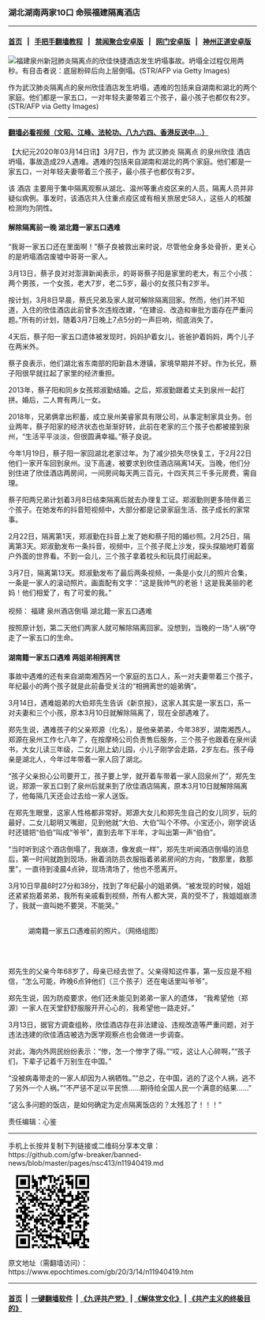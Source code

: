 ### 湖北湖南两家10口 命殒福建隔离酒店
------------------------

#### [首页](https://github.com/gfw-breaker/banned-news/blob/master/README.md) &nbsp;&nbsp;|&nbsp;&nbsp; [手把手翻墙教程](https://github.com/gfw-breaker/guides/wiki) &nbsp;&nbsp;|&nbsp;&nbsp; [禁闻聚合安卓版](https://github.com/gfw-breaker/bn-android) &nbsp;&nbsp;|&nbsp;&nbsp; [网门安卓版](https://github.com/oGate2/oGate) &nbsp;&nbsp;|&nbsp;&nbsp; [神州正道安卓版](https://github.com/SzzdOgate/update) 



<div><img alt="福建泉州新冠肺炎隔离点的欣佳快捷酒店发生坍塌事故。坍塌全过程仅用两秒。有目击者说：底层粉碎后向上层倒塌。(STR/AFP via Getty Images)" class="aligncenter wp-post-image" src="https://i.epochtimes.com/assets/uploads/2020/03/GettyImages-1205656053-600x400.jpg"/>
<div class="red16 caption">
 <p>
  作为武汉肺炎隔离点的泉州欣佳酒店发生坍塌，遇难的包括来自湖南和湖北的两个家庭。他们都是一家五口，一对年轻夫妻带着三个孩子，最小孩子也都仅有2岁。(STR/AFP via Getty Images)
 </p>
</div>
</div><hr/>

#### [翻墙必看视频（文昭、江峰、法轮功、八九六四、香港反送中...）](https://github.com/gfw-breaker/banned-news/blob/master/pages/link3.md)

<div><p>
 【大纪元2020年03月14日讯】3月7日，作为
 <ok href="https://www.epochtimes.com/gb/tag/%E6%AD%A6%E6%B1%89%E8%82%BA%E7%82%8E.html">
  武汉肺炎
 </ok>
 <ok href="https://www.epochtimes.com/gb/tag/%E9%9A%94%E7%A6%BB%E7%82%B9.html">
  隔离点
 </ok>
 的泉州欣佳
 <ok href="https://www.epochtimes.com/gb/tag/%E9%85%92%E5%BA%97.html">
  酒店
 </ok>
 坍塌，事故造成29人遇难。遇难的包括来自湖南和湖北的两个家庭。他们都是一家五口，一对年轻夫妻带着三个孩子，最小孩子也都仅有2岁。
</p>
<p>
 该
 <ok href="https://www.epochtimes.com/gb/tag/%E9%85%92%E5%BA%97.html">
  酒店
 </ok>
 主要用于集中隔离观察从湖北、温州等重点疫区来的人员，隔离人员并非疑似病例。事发时，该酒店共入住重点疫区或有相关旅居史58人，这些人的核酸检测均为阴性。
</p>
<h4>
 解除隔离前一晚 湖北籍一家五口遇难
</h4>
<p>
 “我哥一家五口还在里面啊！”蔡子良被救出来时说，尽管他全身多处骨折，更关心的是坍塌酒店废墟中哥哥一家人。
</p>
<p>
 3月13日，蔡子良对对澎湃新闻表示，的哥哥蔡子阳是家里的老大，有三个小孩：两个男孩，一个女孩，老大7岁，老二5岁，最小的女孩只有2岁半。
</p>
<p>
 按计划，3月8日早晨，蔡氏兄弟及家人就可解除隔离回家。然而，他们并不知道，入住的欣佳酒店此前曾多次违规改建，“在建设、改造和审批方面存在严重问题。”所有的计划，随着3月7日晚上7点5分的一声巨响，彻底消失了。
</p>
<p>
 4天后，蔡子阳一家五口遗体被发现时，妈妈护着女儿，爸爸护着妈妈，两个儿子在两米外。
</p>
<p>
 蔡子良表示，他们湖北省东南部的阳新县木港镇，家境早期并不好。作为长兄，蔡子阳很早就扛起了家里的经济重担。
</p>
<p>
 2013年，蔡子阳和同乡女孩郑淑勤结婚。之后，郑淑勤跟着丈夫到泉州一起打拼。婚后，二人育有两儿一女。
</p>
<p>
 2018年，兄弟俩拿出积蓄，成立泉州美睿家具有限公司，从事定制家具业务。创业两年，蔡子阳家的经济状态也渐渐好转，此前在老家的三个孩子也都被接到泉州，“生活平平淡淡，但很圆满幸福。”蔡子良说。
</p>
<p>
 今年1月19日，蔡子阳一家回湖北老家过年。为了减少损失尽快复工，于2月22日他们一家开车回到泉州。没下高速，被要求到欣佳酒店隔离14天。当晚，他们分别住进了欣佳酒店两房间，一间房间每天两三百元，十四天共三千多元房费，需自理。
</p>
<p>
 蔡子阳两兄弟计划着3月8日结束隔离后就去办理复工证。郑淑勤则更多陪伴着三个孩子。在她发布的抖音短视频中，大部分都是记录家庭生活、孩子成长的家常事。
</p>
<p>
 2月22日，隔离第1天，郑淑勤在抖音上发了她和蔡子阳的婚纱照。2月25日，隔离第3天。郑淑勤发布一条抖音，视频中，三个孩子爬上沙发，探头探脑地盯着窗户外面的世界看。不到一会儿，三个孩子拿着枕头和玩具打闹起来。
</p>
<p>
 3月7日，隔离第13天。郑淑勤发布了最后两条视频，一条是小女儿的照片合集，一条是一家人的滚动照片。画面配有文字：“这是我帅气的老爸！这是我美丽的老妈！他们相爱了，有了可爱的我。”
 <br/>
 <br/>
 视频：
 <ok href="https://www.epochtimes.com/gb/tag/%E7%A6%8F%E5%BB%BA.html">
  福建
 </ok>
 泉州酒店倒塌 湖北籍一家五口遇难
</p>
<p>
 按照原计划，第二天他们两家人就可解除隔离回家。没想到，当晚的一场“人祸”夺走了一家五口的生命。
</p>
<h4>
 湖南籍一家五口遇难 两姐弟相拥离世
</h4>
<p>
 事故中遇难的还有来自湖南湘西另一个家庭的五口人，系一对夫妻带着三个孩子，年纪最小的两个孩子就是此前备受关注的“相拥离世的姐弟俩”。
</p>
<p>
 3月14日，遇难姐弟的大伯郑先生告诉《新京报》，这家人其实是一家五口，系一对夫妻和三个小孩，原本3月10日就解除隔离了，现在全部遇难了。
</p>
<p>
 郑先生说，遇难孩子的父亲郑源（化名），是他亲弟弟，今年38岁，湖南湘西人。郑源在泉州工作七八年了，在按摩椅公司负责售后服务，三个孩子也跟着在泉州读书，大女儿读三年级，二女儿刚上幼儿园，小儿子刚学会走路，2岁左右。孩子母亲是湖北人，今年过年带着一家人回了湖北。
</p>
<p>
 “孩子父亲担心公司要开工，孩子要上学，就开着车带着一家人回泉州了”，郑先生说，郑源一家五口到了泉州后就来到了欣佳酒店隔离，原本3月10日就解除隔离了，他每隔几天还会过去给一家人送饭。
</p>
<p>
 在郑先生眼里，这家人性格都非常好。郑源大女儿和郑先生自己的女儿同岁，玩的最好，二女儿聪明又嘴甜，见到他就“大伯、大伯”叫个不停。小宝还小，刚学说话时还错把“伯伯”叫成“爷爷”，直到去年下半年，才叫出第一声“伯伯”。
</p>
<p>
 “当时听到这个酒店倒塌了，我崩溃，像发疯一样”，郑先生听闻酒店倒塌的消息后，第一时间就跑到现场，揪着消防员衣服指着弟弟房间的方向，“救那里，救那里”，一直待到凌晨4点钟，现场清场了，他也不愿离开。
</p>
<p>
 3月10日早晨8时27分和38分，找到了年纪最小的姐弟俩。“被发现的时候，姐姐还紧紧抱着弟弟，我所有亲戚看到视频，所有人都大哭，真的受不了，我姐姐崩溃了，我就一直叫她不要哭，不能哭。”
</p>
<figure class="wp-caption aligncenter" id="attachment_11940469" style="width: 450px">
 <ok href="http://i.epochtimes.com/assets/uploads/2020/03/FotoJet-1.jpg">
  <img alt="" class="wp-image-11940469 size-medium" src="http://i.epochtimes.com/assets/uploads/2020/03/FotoJet-1-450x450.jpg"/>
 </ok>
 <br/><figcaption class="wp-caption-text">
  湖南籍一家五口遇难前的照片。（网络组图）
 </figcaption><br/>
</figure><br/>
<p>
 郑先生的父亲今年68岁了，母亲已经去世了。父亲得知这件事，第一反应是不相信，“怎么可能，昨晚6点钟他们（三个孩子）还在电话里叫爷爷”。
</p>
<p>
 郑先生说，因为防疫要求，他们还未能见到弟弟一家人的遗体， “我希望他（郑源）一家人在天堂舒舒服服开开心心的，我希望他一路走好。”
</p>
<p>
 3月13日，据官方调查组称，欣佳酒店存在非法建设、违规改造等严重问题，对于违法违建的欣佳酒店被选为医学观察点也会做进一步调查。
</p>
<p>
 对此，海内外网民纷纷表示：“惨，怎一个惨字了得。”“哎，这让人心碎啊，”“孩子们，下辈子记着千万别生在中国。”
</p>
<p>
 “没被病毒带走的一家人却因为人祸牺牲。”“总之，在中国，逃的了这个人祸，逃不了另外一个人祸。”“不严惩不足以平民愤……期待给全国人民一个满意的结果……”
</p>
<p>
 “这么多问题的饭店，是如何确定为定点隔离饭店的？太残忍了！！！”
</p>
<p>
 责任编辑：心鉴
</p>
</div>
<hr/>
手机上长按并复制下列链接或二维码分享本文章：<br/>
https://github.com/gfw-breaker/banned-news/blob/master/pages/nsc413/n11940419.md <br/>
<a href='https://github.com/gfw-breaker/banned-news/blob/master/pages/nsc413/n11940419.md'><img src='https://github.com/gfw-breaker/banned-news/blob/master/pages/nsc413/n11940419.md.png'/></a> <br/>
原文地址（需翻墙访问）：https://www.epochtimes.com/gb/20/3/14/n11940419.htm


------------------------
#### [首页](https://github.com/gfw-breaker/banned-news/blob/master/README.md) &nbsp;|&nbsp; [一键翻墙软件](https://github.com/gfw-breaker/nogfw/blob/master/README.md) &nbsp;| [《九评共产党》](https://github.com/gfw-breaker/9ping.md/blob/master/README.md#九评之一评共产党是什么) | [《解体党文化》](https://github.com/gfw-breaker/jtdwh.md/blob/master/README.md) | [《共产主义的终极目的》](https://github.com/gfw-breaker/gczydzjmd.md/blob/master/README.md)


<img src='http://gfw-breaker.win/banned-news/pages/nsc413/n11940419.md' width='0px' height='0px'/>